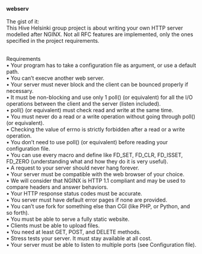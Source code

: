 **webserv** <br>
<br>
The gist of it:<br>
This Hive Helsinki group project is about writing your own HTTP server modelled after NGINX. Not all RFC features are implemented, only the ones specified in the project requirements.<br>
<br>

Requirements<br>
• Your program has to take a configuration file as argument, or use a default path.<br>
• You can’t execve another web server.<br>
• Your server must never block and the client can be bounced properly if necessary.<br>
• It must be non-blocking and use only 1 poll() (or equivalent) for all the I/O operations between the client and the server (listen included).<br>
• poll() (or equivalent) must check read and write at the same time.<br>
• You must never do a read or a write operation without going through poll() (or equivalent).<br>
• Checking the value of errno is strictly forbidden after a read or a write operation.<br>
• You don’t need to use poll() (or equivalent) before reading your configuration file.<br>
• You can use every macro and define like FD_SET, FD_CLR, FD_ISSET, FD_ZERO (understanding what and how they do it is very useful).<br>
• A request to your server should never hang forever.<br>
• Your server must be compatible with the web browser of your choice.<br>
• We will consider that NGINX is HTTP 1.1 compliant and may be used to compare headers and answer behaviors.<br>
• Your HTTP response status codes must be accurate.<br>
• You server must have default error pages if none are provided.<br>
• You can’t use fork for something else than CGI (like PHP, or Python, and so forth).<br>
• You must be able to serve a fully static website.<br>
• Clients must be able to upload files.<br>
• You need at least GET, POST, and DELETE methods.<br>
• Stress tests your server. It must stay available at all cost.<br>
• Your server must be able to listen to multiple ports (see Configuration file).<br>
